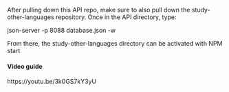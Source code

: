 After pulling down this API repo, make sure to also pull down the study-other-languages repository. 
Once in the API directory, type:

json-server -p 8088 database.json -w

From there, the study-other-languages directory can be activated with NPM start

<h4>Video guide</h4>
https://youtu.be/3k0GS7kY3yU
